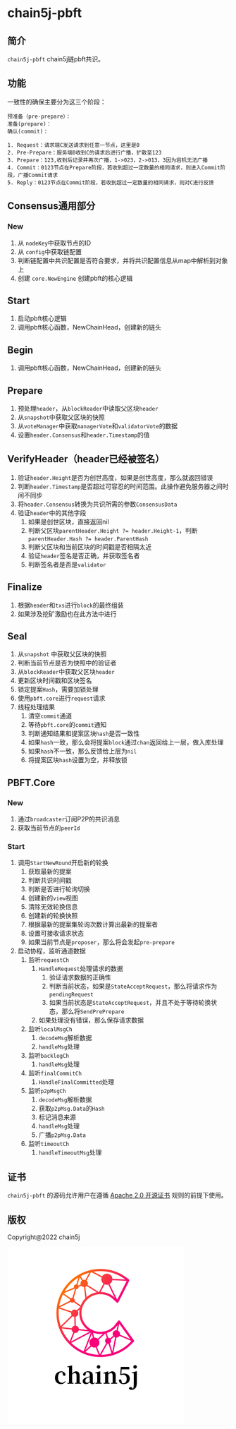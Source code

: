 # chain5j-pbft

## 简介
`chain5j-pbft` chain5j链pbft共识。

## 功能
一致性的确保主要分为这三个阶段：

```
预准备（pre-prepare）：
准备(prepare)：
确认(commit)：
```

```
1. Request：请求端C发送请求到任意一节点，这里是0
2. Pre-Prepare：服务端0收到C的请求后进行广播，扩散至123
3. Prepare：123,收到后记录并再次广播，1->023，2->013，3因为宕机无法广播
4. Commit：0123节点在Prepare阶段，若收到超过一定数量的相同请求，则进入Commit阶段，广播Commit请求
5. Reply：0123节点在Commit阶段，若收到超过一定数量的相同请求，则对C进行反馈
```

## Consensus通用部分

### New

1. 从 `nodeKey`中获取节点的ID
2. 从 `config`中获取链配置
3. 判断链配置中共识配置是否符合要求，并将共识配置信息从map中解析到对象上
4. 创建 `core.NewEngine` 创建pbft的核心逻辑

## Start

1. 启动pbft核心逻辑
2. 调用pbft核心函数，NewChainHead，创建新的链头

## Begin

1. 调用pbft核心函数，NewChainHead，创建新的链头

## Prepare

1. 预处理`header`，从`blockReader`中读取父区块`header`
2. 从`snapshot`中获取父区块的快照
3. 从`voteManager`中获取`managerVote`和`validatorVote`的数据
4. 设置`header.Consensus`和`header.Timestamp`的值

## VerifyHeader（header已经被签名）

1. 验证`header.Height`是否为创世高度，如果是创世高度，那么就返回错误
2. 判断`header.Timestamp`是否超过可容忍的时间范围。此操作避免服务器之间时间不同步
3. 将`header.Consensus`转换为共识所需的参数`ConsensusData`
4. 验证`header`中的其他字段
    1. 如果是创世区块，直接返回nil
    2. 判断父区块`parentHeader.Height ?= header.Height-1`，判断`parentHeader.Hash ?= header.ParentHash`
    3. 判断父区块和当前区块的时间戳是否相隔太近
    4. 验证`header`签名是否正确，并获取签名者
    5. 判断签名者是否是`validator`

## Finalize

1. 根据`header`和`txs`进行`block`的最终组装
2. 如果涉及挖矿激励也在此方法中进行

## Seal

1. 从`snapshot` 中获取父区块的快照
2. 判断当前节点是否为快照中的验证者
3. 从`blockReader`中获取父区块`header`
4. 更新区块时间戳和区块签名
5. 锁定提案`Hash`，需要加锁处理
6. 使用`pbft.core`进行`request`请求
7. 线程处理结果
    1. 清空`commit`通道
    2. 等待`pbft.core`的`commit`通知
    3. 判断通知结果和提案区块`hash`是否一致性
    4. 如果`hash`一致，那么会将提案`block`通过`chan`返回给上一层，做入库处理
    5. 如果`hash`不一致，那么反馈给上层为`nil`
    6. 将提案区块`hash`设置为空，并释放锁

## PBFT.Core

### New

1. 通过`broadcaster`订阅P2P的共识消息
2. 获取当前节点的`peerId`

### Start
1. 调用`StartNewRound`开启新的轮换
   1. 获取最新的提案
   2. 判断共识时间戳
   3. 判断是否进行轮询切换
   4. 创建新的`view`视图
   5. 清除无效轮换信息
   6. 创建新的轮换快照
   7. 根据最新的提案集轮询次数计算出最新的提案者
   8. 设置可接收请求状态
   9. 如果当前节点是`proposer`，那么将会发起`pre-prepare`
2. 启动协程，监听通道数据
   1. 监听`requestCh`
      1. `HandleRequest`处理请求的数据
         1. 验证请求数据的正确性
         2. 判断当前状态，如果是`StateAcceptRequest`，那么将请求作为`pendingRequest`
         3. 如果当前状态是`StateAcceptRequest`，并且不处于等待轮换状态，那么将`SendPrePrepare`
      2. 如果处理没有错误，那么保存请求数据
   2. 监听`localMsgCh`
      1. `decodeMsg`解析数据
      2. `handleMsg`处理
   3. 监听`backlogCh`
      1. `handleMsg`处理
   4. 监听`finalCommitCh`
      1. `HandleFinalCommitted`处理
   5. 监听`p2pMsgCh`
      1. `decodeMsg`解析数据
      2. 获取`p2pMsg.Data`的`Hash`
      3. 标记消息来源
      4. `handleMsg`处理
      5. 广播`p2pMsg.Data`
   6. 监听`timeoutCh`
      1. `handleTimeoutMsg`处理


## 证书
`chain5j-pbft` 的源码允许用户在遵循 [Apache 2.0 开源证书](LICENSE) 规则的前提下使用。

## 版权
Copyright@2022 chain5j

![chain5j](./chain5j.png)

